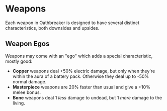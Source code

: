 # Weapons

Each weapon in Oathbreaker is designed to have several distinct characteristics,
both downsides and upsides.

## Weapon Egos

Weapons may come with an "ego" which adds a special characteristic, mostly good:

- **Copper** weapons deal +50% electric damage, but only when they're within the
  aura of a battery pack. Otherwise they deal up to -50% normal damage.
- **Masterpiece** weapons are 20% faster than usual and give a +10% melee bonus.
- **Bone** weapons deal 1 *less* damage to undead, but 1 *more* damage to
  the living.
